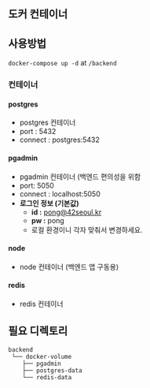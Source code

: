 ## 도커 컨테이너
## 사용방법
`docker-compose up -d` at `/backend`
### 컨테이너
#### postgres
- postgres 컨테이너
- port : 5432 
- connect : postgres:5432
#### pgadmin
- pgadmin 컨테이너 (백엔드 편의성을 위함
- port: 5050
- connect : localhost:5050
- **로그인 정보 (기본값)**
  - **id :** pong@42seoul.kr
  - **pw :** pong
  - 로컬 환경이니 각자 맞춰서 변경하세요.
#### node
- node 컨테이너 (백엔드 앱 구동용)
#### redis
- redis 컨테이너
## 필요 디렉토리
```
backend
 └── docker-volume
    ├── pgadmin
    ├── postgres-data
    └── redis-data
```

